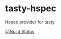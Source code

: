 # tasty-hspec
Hspec provider for tasty

[![Build Status](https://travis-ci.org/mitchellwrosen/tasty-hspec.svg?branch=master)](https://travis-ci.org/mitchellwrosen/tasty-hspec)
